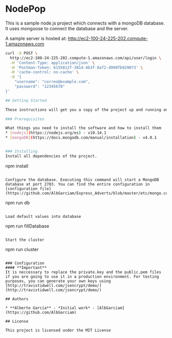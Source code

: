   
# NodePop

This is a sample node.js project which connects with a mongoDB database. It uses mongoose to connect the database and the server.

A sample server is hosted at: http://ec2-100-24-225-202.compute-1.amazonaws.com

```bash
curl -X POST \
  http://ec2-100-24-225-202.compute-1.amazonaws.com/api/user/login \
  -H 'Content-Type: application/json' \
  -H 'Postman-Token: 6155812f-3814-4b3f-8af2-d999fb929073' \
  -H 'cache-control: no-cache' \
  -d '{
    "username": "correo@example.com",
    "password": "12345678"
}'

## Getting Started

These instructions will get you a copy of the project up and running on your local machine for development and testing purposes. See deployment for notes on how to deploy the project on a live system.

### Prerequisites

What things you need to install the software and how to install them
* [nodejs](https://nodejs.org/es) - v10.14.1
* [mongoDB](https://docs.mongodb.com/manual/installation) - v4.0.1


### Installing
Install all dependencies of the project.
```
npm install
```

Configure the database. Executing this command will start a MongoDB database at port 2703. You can find the entire configuration in [configuration file](https://github.com/AlbGarciam/Express_Adverts/blob/master/etc/mongo.conf)
```
npm run db
```

Load default values into database
```
npm run fillDatabase
```

Start the cluster
```
npm run cluster
```

### Configuration
#### **Important** 
It is neccessary to replace the private.key and the public.pem files if you are going to use it in a production environment. For testing purposes, you can generate your own keys using [http://travistidwell.com/jsencrypt/demo/](http://travistidwell.com/jsencrypt/demo/)

## Authors

* **Alberto Garcia** - *Initial work* - [AlbGarciam](https://github.com/AlbGarciam)

## License

This project is licensed under the MIT License
